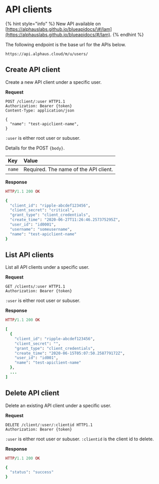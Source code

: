 # API clients

{% hint style="info" %}
New API available on [https://alphauslabs.github.io/blueapidocs/\#/Iam](https://alphauslabs.github.io/blueapidocs/#/Iam).
{% endhint %}

The following endpoint is the base url for the APIs below.

```text
https://api.alphaus.cloud/m/u/users/
```

## Create API client

Create a new API client under a specific user.

**Request**

```http
POST /client/:user HTTP1.1
Authorization: Bearer {token}
Content-Type: application/json

{
  "name": "test-apiclient-name",
}
```

`:user` is either root user or subuser.

Details for the POST `{body}`.

| Key | Value |
| :--- | :--- |
| `name` | Required. The name of the API client. |

**Response**

```ruby
HTTP/1.1 200 OK

{
  "client_id": "ripple-abcdef123456",
  "client_secret": "critical",
  "grant_type": "client_credentials",
  "create_time": "2020-06-27T11:26:46.257375295Z",
  "user_id": "id0001",
  "username": "someusername",
  "name": "test-apiclient-name"
}
```

## List API clients

List all API clients under a specific user.

**Request**

```http
GET /clients/:user HTTP1.1
Authorization: Bearer {token}
```

`:user` is either root user or subuser.

**Response**

```ruby
HTTP/1.1 200 OK

[
  {
    "client_id": "ripple-abcdef123456",
    "client_secret": "",
    "grant_type": "client_credentials",
    "create_time": "2020-06-15T05:07:50.258779172Z",
    "user_id": "id001",
    "name": "test-apiclient-name"
  },
  ...
]
```

## Delete API client

Delete an existing API client under a specific user.

**Request**

```http
DELETE /client/:user/:clientid HTTP1.1
Authorization: Bearer {token}
```

`:user` is either root user or subuser. `:clientid` is the client id to delete.

**Response**

```ruby
HTTP/1.1 200 OK

{
  "status": "success"
}
```

